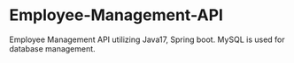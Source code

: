 # Employee-Management-API
Employee Management API utilizing Java17, Spring boot. MySQL is used for database management.

